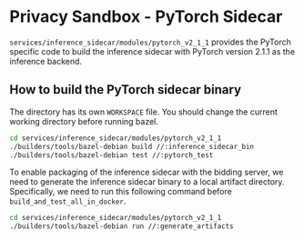 # Privacy Sandbox - PyTorch Sidecar

`services/inference_sidecar/modules/pytorch_v2_1_1` provides the PyTorch specific code to build the
inference sidecar with PyTorch version 2.1.1 as the inference backend.

## How to build the PyTorch sidecar binary

The directory has its own `WORKSPACE` file. You should change the current working directory before
running bazel.

```sh
cd services/inference_sidecar/modules/pytorch_v2_1_1
./builders/tools/bazel-debian build //:inference_sidecar_bin
./builders/tools/bazel-debian test //:pytorch_test
```

To enable packaging of the inference sidecar with the bidding server, we need to generate the
inference sidecar binary to a local artifact directory. Specifically, we need to run this following
command before `build_and_test_all_in_docker`.

```sh
cd services/inference_sidecar/modules/pytorch_v2_1_1
./builders/tools/bazel-debian run //:generate_artifacts
```
